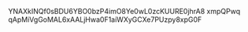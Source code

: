 YNAXkINQf0sBDU6YBO0bzP4imO8Ye0wL0zcKUURE0jhrA8 xmpQPwq
qApMiVgGoMAL6xAALjHwa0F1aiWXyGCXe7PUzpy8xpG0F
